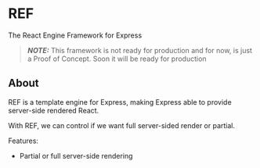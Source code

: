 # REF
The React Engine Framework for Express

> ***NOTE:*** This framework is not ready for production and for now, is just a Proof of Concept. Soon it will be ready for production

## About
REF is a template engine for Express, making Express able to provide server-side rendered React.

With REF, we can control if we want full server-sided render or partial.

Features:
- Partial or full server-side rendering
